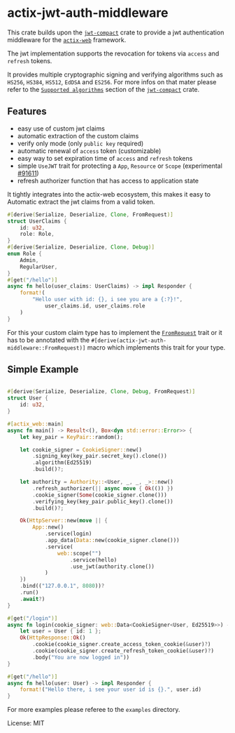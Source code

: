 # actix-jwt-auth-middleware

This crate builds upon the [`jwt-compact`](https://github.com/slowli/jwt-compact) crate
to provide a jwt authentication middleware for the [`actix-web`](https://github.com/actix/actix-web) framework.

The jwt implementation supports the revocation for tokens via `access` and `refresh` tokens.

It provides multiple cryptographic signing and verifying algorithms such as `HS256`, `HS384`, `HS512`, `EdDSA` and `ES256`.
For more infos on that mater please refer to the [`Supported algorithms`](https://docs.rs/jwt-compact/latest/jwt_compact/#supported-algorithms) section of the [`jwt-compact`](https://github.com/slowli/jwt-compact) crate.

## Features
- easy use of custom jwt claims
- automatic extraction of the custom claims
- verify only mode (only `public key` required)
- automatic renewal of `access` token (customizable)
- easy way to set expiration time of `access` and `refresh` tokens
- simple `UseJWT` trait for protecting a `App`, `Resource` or `Scope` (experimental [#91611](https://github.com/rust-lang/rust/issues/91611))
- refresh authorizer function that has access to application state

It tightly integrates into the actix-web ecosystem,
this makes it easy to Automatic extract the jwt claims from a valid token.

```rust
#[derive(Serialize, Deserialize, Clone, FromRequest)]
struct UserClaims {
    id: u32,
    role: Role,
}
#[derive(Serialize, Deserialize, Clone, Debug)]
enum Role {
    Admin,
    RegularUser,
}
#[get("/hello")]
async fn hello(user_claims: UserClaims) -> impl Responder {
    format!(
        "Hello user with id: {}, i see you are a {:?}!",
            user_claims.id, user_claims.role
    )
}
```

For this your custom claim type has to implement the [`FromRequest`](actix_web::FromRequest) trait
or it has to be annotated with the `#[derive(actix-jwt-auth-middleware::FromRequest)]` macro which implements this trait for your type.

## Simple Example

```rust

#[derive(Serialize, Deserialize, Clone, Debug, FromRequest)]
struct User {
    id: u32,
}

#[actix_web::main]
async fn main() -> Result<(), Box<dyn std::error::Error>> {
    let key_pair = KeyPair::random();

    let cookie_signer = CookieSigner::new()
        .signing_key(key_pair.secret_key().clone())
        .algorithm(Ed25519)
        .build()?;

    let authority = Authority::<User, _, _, _>::new()
        .refresh_authorizer(|| async move { Ok(()) })
        .cookie_signer(Some(cookie_signer.clone()))
        .verifying_key(key_pair.public_key().clone())
        .build()?;

    Ok(HttpServer::new(move || {
        App::new()
            .service(login)
            .app_data(Data::new(cookie_signer.clone()))
            .service(
                web::scope("")
                    .service(hello)
                    .use_jwt(authority.clone())
            )
    })
    .bind(("127.0.0.1", 8080))?
    .run()
    .await?)
}

#[get("/login")]
async fn login(cookie_signer: web::Data<CookieSigner<User, Ed25519>>) -> AuthResult<HttpResponse> {
    let user = User { id: 1 };
    Ok(HttpResponse::Ok()
        .cookie(cookie_signer.create_access_token_cookie(&user)?)
        .cookie(cookie_signer.create_refresh_token_cookie(&user)?)
        .body("You are now logged in"))
}

#[get("/hello")]
async fn hello(user: User) -> impl Responder {
    format!("Hello there, i see your user id is {}.", user.id)
}
```

For more examples please referee to the `examples` directory.

License: MIT
